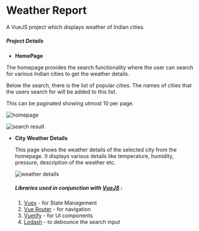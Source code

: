 # Weather Report

A VueJS project which displays weather of Indian cities.

##### Project Details

- **HomePage**  

The homepage provides the search functionality where the user can search for various Indian cities to get the weather details.

Below the search, there is the list of popular cities. The names of cities that the users search for will be added to this list. 

This can be paginated showing utmost 10 per page.

![homepage](https://user-images.githubusercontent.com/39902490/87697995-82273300-c7b0-11ea-872b-69dd486be082.png) 

![search result](https://user-images.githubusercontent.com/39902490/87698534-3d4fcc00-c7b1-11ea-9499-46202af0b916.png) 

- **City Weather Details** 

  This page shows the weather details of the selected city from the homepage. It displays various details like temperature, humidity, pressure, description of the weather etc.

  ![weather details](https://user-images.githubusercontent.com/39902490/87699037-e39bd180-c7b1-11ea-8e52-aeff59e80703.png) 

  ##### Libraries used in conjunction with [VueJS](https://vuejs.org/) :

  1. [Vuex](https://vuex.vuejs.org/) -  for State Management
  2. [Vue Router](https://router.vuejs.org/) - for navigation
  3. [Vuetify](https://vuetifyjs.com/en/) - for UI components
  4. [Lodash](https://lodash.com/) - to debounce the search input